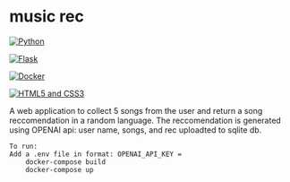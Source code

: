 # music rec 
[![Python](https://github.com/jalbertsr/logo-badge-images/blob/master/img/rsz_python.png?raw=true)](https://www.python.org/)

[![Flask](https://github.com/jalbertsr/logo-badge-images/blob/master/img/rsz_flask.png?raw=true)](http://flask.pocoo.org/)

[![Docker](https://i.imgur.com/VyjCJuz.png)](https://www.docker.com/)

[![HTML5 and CSS3](https://github.com/FransLopez/logo-images/blob/master/logos/html5andcss3.png)](http://www.w3.org/)

A web application to collect 5 songs from the user and return a song reccomendation in a random language.
The reccomendation is generated using OPENAI api: user name, songs, and rec uploadted to sqlite db. 
```
To run: 
Add a .env file in format: OPENAI_API_KEY =
    docker-compose build 
    docker-compose up
```



